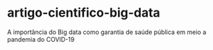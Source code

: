 # artigo-cientifico-big-data
A importância do Big data como garantia de saúde pública em meio a pandemia do COVID-19
